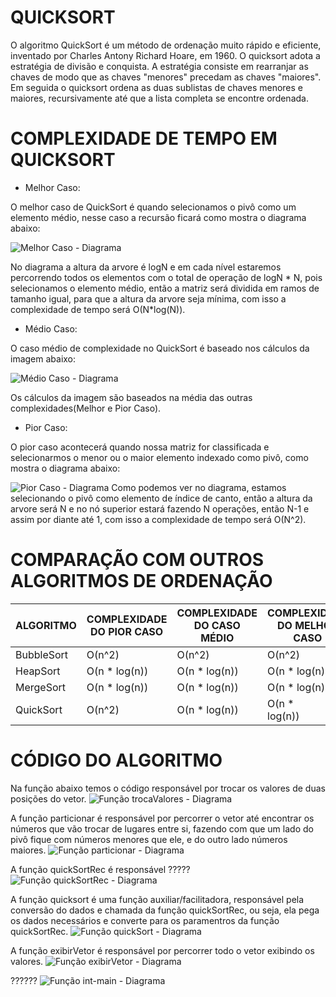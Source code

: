 # QUICKSORT 

O algoritmo QuickSort é um método de ordenação muito rápido e eficiente, inventado por Charles Antony Richard Hoare, em 1960. O quicksort adota a estratégia de divisão e conquista. 
A estratégia consiste em rearranjar as chaves de modo que as chaves "menores" precedam as chaves "maiores". Em seguida o quicksort ordena as duas sublistas de chaves menores e maiores, recursivamente até que a lista completa se encontre ordenada. 


# COMPLEXIDADE DE TEMPO EM QUICKSORT 

* Melhor Caso:

O melhor caso de QuickSort é quando selecionamos o pivô como um elemento médio, nesse caso a recursão ficará como mostra o diagrama abaixo:

![Melhor Caso - Diagrama](/imagens/melhor-caso.png)

No diagrama a altura da arvore é logN e em cada nível estaremos percorrendo todos os elementos com o total de operação de logN * N, pois selecionamos o elemento médio, então a matriz será dividida em ramos de tamanho igual, para que a altura da arvore seja mínima, com isso a complexidade de tempo será O(N*log(N)).  

* Médio Caso:

O caso médio de complexidade no QuickSort é baseado nos cálculos da imagem abaixo:

![Médio Caso - Diagrama](/imagens/medio-caso.png)

Os cálculos da imagem são baseados na média das outras complexidades(Melhor e Pior Caso).

* Pior Caso:

O pior caso acontecerá quando nossa matriz for classificada e selecionarmos o menor ou o maior elemento indexado como pivô, como mostra o diagrama abaixo:

![Pior Caso - Diagrama](/imagens/pior-caso.png)
Como podemos ver no diagrama, estamos selecionando o pivô como elemento de índice de canto, então a altura da arvore será N e no nó superior estará fazendo N operações, então N-1 e assim por diante até 1, com isso a complexidade de tempo será O(N^2). 

# COMPARAÇÃO COM OUTROS ALGORITMOS DE ORDENAÇÃO 

| ALGORITMO  | COMPLEXIDADE DO PIOR CASO | COMPLEXIDADE DO CASO MÉDIO | COMPLEXIDADE DO MELHOR CASO |
|------------|---------------------------|----------------------------|-----------------------------|
| BubbleSort | O(n^2)                    | O(n^2)                     | O(n^2)                      |
| HeapSort   | O(n * log(n))             | O(n * log(n))              | O(n * log(n))               |
| MergeSort  | O(n * log(n))             | O(n * log(n))              | O(n * log(n))               |
| QuickSort  | O(n^2)                    | O(n * log(n))              | O(n * log(n))               |
 
 # CÓDIGO DO ALGORITMO

Na função abaixo temos o código responsável por trocar os valores de duas posições do vetor.
![Função trocaValores - Diagrama](/imagens/troca-valores.png)

A função particionar é responsável por percorrer o vetor até encontrar os números que vão trocar de lugares entre si, fazendo com que um lado do pivô fique com números menores que ele, e do outro lado números maiores.
![Função particionar - Diagrama](/imagens/particionar.png)

A função quickSortRec é responsável ?????
![Função quickSortRec - Diagrama](/imagens/quicksort-rec.png)

A função quicksort é uma função auxiliar/facilitadora, responsável pela conversão do dados e chamada da função quickSortRec, ou seja, ela pega os dados necessários e converte para os paramentros da função quickSortRec.
![Função quickSort - Diagrama](/imagens/quickSort.png)

A função exibirVetor é responsável por percorrer todo o vetor exibindo os valores.
![Função exibirVetor - Diagrama](/imagens/exibir-vetor.png)

??????
![Função int-main - Diagrama](/imagens/int-main.png)